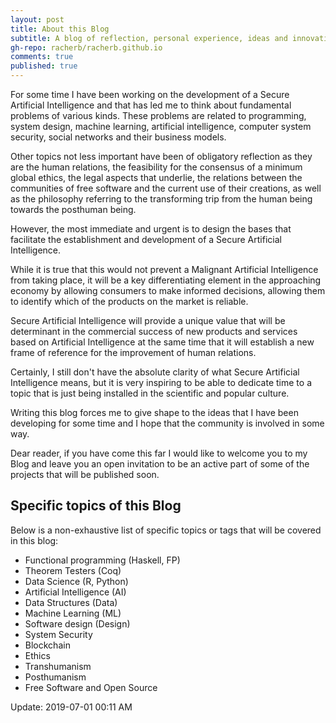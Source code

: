 ```yaml
---
layout: post
title: About this Blog
subtitle: A blog of reflection, personal experience, ideas and innovation.
gh-repo: racherb/racherb.github.io
comments: true
published: true
---
```

For some time I have been working on the development of a Secure Artificial Intelligence and that has led me to think about fundamental problems of various kinds. These problems are related to programming, system design, machine learning, artificial intelligence, computer system security, social networks and their business models.

Other topics not less important have been of obligatory reflection as they are the human relations, the feasibility for the consensus of a minimum global ethics, the legal aspects that underlie, the relations between the communities of free software and the current use of their creations, as well as the philosophy referring to the transforming trip from the human being towards the posthuman being.

However, the most immediate and urgent is to design the bases that facilitate the establishment and development of a Secure Artificial Intelligence.

While it is true that this would not prevent a Malignant Artificial Intelligence from taking place, it will be a key differentiating element in the approaching economy by allowing consumers to make informed decisions, allowing them to identify which of the products on the market is reliable.

Secure Artificial Intelligence will provide a unique value that will be determinant in the commercial success of new products and services based on Artificial Intelligence at the same time that it will establish a new frame of reference for the improvement of human relations.

Certainly, I still don't have the absolute clarity of what Secure Artificial Intelligence means, but it is very inspiring to be able to dedicate time to a topic that is just being installed in the scientific and popular culture.

Writing this blog forces me to give shape to the ideas that I have been developing for some time and I hope that the community is involved in some way.

Dear reader, if you have come this far I would like to welcome you to my Blog and leave you an open invitation to be an active part of some of the projects that will be published soon.

## Specific topics of this Blog

Below is a non-exhaustive list of specific topics or tags that will be covered in this blog:

* Functional programming (Haskell, FP)
* Theorem Testers (Coq)
* Data Science (R, Python)
* Artificial Intelligence (AI) 
* Data Structures (Data)
* Machine Learning (ML)
* Software design (Design)
* System Security
* Blockchain
* Ethics
* Transhumanism
* Posthumanism
* Free Software and Open Source




Update: 2019-07-01 00:11 AM
